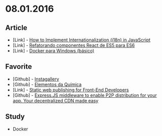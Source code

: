 # 08.01.2016

## Article

- \[Link\] - [How to Implement Internationalization (i18n) in JavaScript](https://www.sitepoint.com/how-to-implement-internationalization-i18n-in-javascript/)
- \[Link\] - [Refatorando componentes React de ES5 para ES6](https://willianjusten.com.br/refatorando-componentes-react-para-es6/)
- \[Link\] - [Docker para Windows (básico)](http://filipececcon.com.br/tecnologia/docker-para-windows/)


## Favorite

- \[Github\] - [Instagallery](https://github.com/icaromh/Instagallery)
- \[Github\] - [Elementos da Química](https://github.com/Webschool-io/Elementos-Quimica)
- \[Link\] - [Static web publishing for Front-End Developers](http://surge.sh/)
- \[Github\] - [Express.JS middleware to enable P2P distribution for your app. Your decentralized CDN made easy](https://github.com/PixelsCommander/ViralJS)


## Study

- Docker
